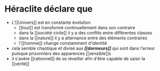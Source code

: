 # Héraclite déclare que

- L'[[Univers]] est en constante évolution
  - [[tout]] est transformé continuellement dans son contraire
  - dans la [[société civile]] il y a des conflits entre différentes classes
  - dans la [[nature]] il y a alternance entre des éléments contraires
  - l'[[homme]] change constamment d'identité
- cela semble chaotique et divisé aux ***[[dormeurs]]*** qui sont dans l'erreur puisque prisonniers des apparences [[sensible]]s
- il s'avère [[rationnel]] de se réveiller afin d'être capable de saisir la [[vérité]]
